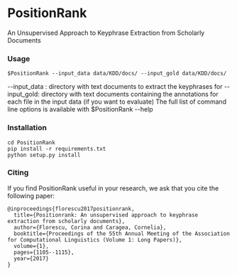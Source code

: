 # PositionRank

An Unsupervised Approach to Keyphrase Extraction from Scholarly Documents

### Usage

```
$PositionRank --input_data data/KDD/docs/ --input_gold data/KDD/docs/
```
--input_data : directory with text documents to extract the keyphrases for
--input_gold: directory with text documents containing the annotations for each file in the input data (if you want to evaluate)
The full list of command line options is available with $PositionRank --help

### Installation
```
cd PositionRank
pip install -r requirements.txt
python setup.py install
```

### Citing
If you find PositionRank useful in your research, we ask that you cite the following paper:

```
@inproceedings{florescu2017positionrank,
  title={Positionrank: An unsupervised approach to keyphrase extraction from scholarly documents},
  author={Florescu, Corina and Caragea, Cornelia},
  booktitle={Proceedings of the 55th Annual Meeting of the Association for Computational Linguistics (Volume 1: Long Papers)},
  volume={1},
  pages={1105--1115},
  year={2017}
}
```

